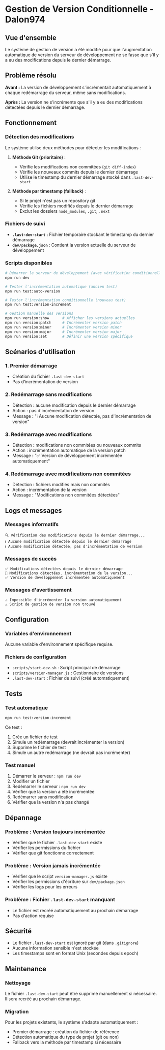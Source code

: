 # Gestion de Version Conditionnelle - Dalon974

## Vue d'ensemble

Le système de gestion de version a été modifié pour que l'augmentation automatique de version du serveur de développement ne se fasse que s'il y a eu des modifications depuis le dernier démarrage.

## Problème résolu

**Avant :** La version de développement s'incrémentait automatiquement à chaque redémarrage du serveur, même sans modifications.

**Après :** La version ne s'incrémente que s'il y a eu des modifications détectées depuis le dernier démarrage.

## Fonctionnement

### Détection des modifications

Le système utilise deux méthodes pour détecter les modifications :

1. **Méthode Git (prioritaire)** :
   - Vérifie les modifications non commitées (`git diff-index`)
   - Vérifie les nouveaux commits depuis le dernier démarrage
   - Utilise le timestamp du dernier démarrage stocké dans `.last-dev-start`

2. **Méthode par timestamp (fallback)** :
   - Si le projet n'est pas un repository git
   - Vérifie les fichiers modifiés depuis le dernier démarrage
   - Exclut les dossiers `node_modules`, `.git`, `.next`

### Fichiers de suivi

- **`.last-dev-start`** : Fichier temporaire stockant le timestamp du dernier démarrage
- **`dev/package.json`** : Contient la version actuelle du serveur de développement

### Scripts disponibles

```bash
# Démarrer le serveur de développement (avec vérification conditionnelle)
npm run dev

# Tester l'incrémentation automatique (ancien test)
npm run test:auto-version

# Tester l'incrémentation conditionnelle (nouveau test)
npm run test:version-increment

# Gestion manuelle des versions
npm run version:show      # Afficher les versions actuelles
npm run version:patch     # Incrémenter version patch
npm run version:minor     # Incrémenter version minor
npm run version:major     # Incrémenter version major
npm run version:set       # Définir une version spécifique
```

## Scénarios d'utilisation

### 1. Premier démarrage
- Création du fichier `.last-dev-start`
- Pas d'incrémentation de version

### 2. Redémarrage sans modifications
- Détection : aucune modification depuis le dernier démarrage
- Action : pas d'incrémentation de version
- Message : "ℹ️ Aucune modification détectée, pas d'incrémentation de version"

### 3. Redémarrage avec modifications
- Détection : modifications non commitées ou nouveaux commits
- Action : incrémentation automatique de la version patch
- Message : "✅ Version de développement incrémentée automatiquement"

### 4. Redémarrage avec modifications non commitées
- Détection : fichiers modifiés mais non commités
- Action : incrémentation de la version
- Message : "Modifications non commitées détectées"

## Logs et messages

### Messages informatifs
```
🔍 Vérification des modifications depuis le dernier démarrage...
ℹ️ Aucune modification détectée depuis le dernier démarrage
ℹ️ Aucune modification détectée, pas d'incrémentation de version
```

### Messages de succès
```
✅ Modifications détectées depuis le dernier démarrage
🔄 Modifications détectées, incrémentation de la version...
✅ Version de développement incrémentée automatiquement
```

### Messages d'avertissement
```
⚠️ Impossible d'incrémenter la version automatiquement
⚠️ Script de gestion de version non trouvé
```

## Configuration

### Variables d'environnement
Aucune variable d'environnement spécifique requise.

### Fichiers de configuration
- `scripts/start-dev.sh` : Script principal de démarrage
- `scripts/version-manager.js` : Gestionnaire de versions
- `.last-dev-start` : Fichier de suivi (créé automatiquement)

## Tests

### Test automatique
```bash
npm run test:version-increment
```

Ce test :
1. Crée un fichier de test
2. Simule un redémarrage (devrait incrémenter la version)
3. Supprime le fichier de test
4. Simule un autre redémarrage (ne devrait pas incrémenter)

### Test manuel
1. Démarrer le serveur : `npm run dev`
2. Modifier un fichier
3. Redémarrer le serveur : `npm run dev`
4. Vérifier que la version a été incrémentée
5. Redémarrer sans modification
6. Vérifier que la version n'a pas changé

## Dépannage

### Problème : Version toujours incrémentée
- Vérifier que le fichier `.last-dev-start` existe
- Vérifier les permissions du fichier
- Vérifier que git fonctionne correctement

### Problème : Version jamais incrémentée
- Vérifier que le script `version-manager.js` existe
- Vérifier les permissions d'écriture sur `dev/package.json`
- Vérifier les logs pour les erreurs

### Problème : Fichier `.last-dev-start` manquant
- Le fichier est recréé automatiquement au prochain démarrage
- Pas d'action requise

## Sécurité

- Le fichier `.last-dev-start` est ignoré par git (dans `.gitignore`)
- Aucune information sensible n'est stockée
- Les timestamps sont en format Unix (secondes depuis epoch)

## Maintenance

### Nettoyage
Le fichier `.last-dev-start` peut être supprimé manuellement si nécessaire. Il sera recréé au prochain démarrage.

### Migration
Pour les projets existants, le système s'adapte automatiquement :
- Premier démarrage : création du fichier de référence
- Détection automatique du type de projet (git ou non)
- Fallback vers la méthode par timestamp si nécessaire
